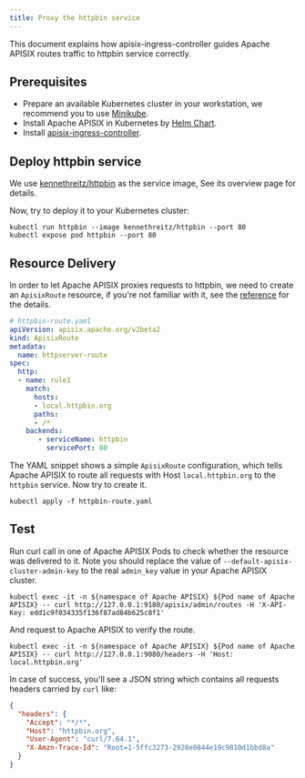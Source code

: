 ```yaml
---
title: Proxy the httpbin service
---
```


<!--
#
# Licensed to the Apache Software Foundation (ASF) under one or more
# contributor license agreements.  See the NOTICE file distributed with
# this work for additional information regarding copyright ownership.
# The ASF licenses this file to You under the Apache License, Version 2.0
# (the "License"); you may not use this file except in compliance with
# the License.  You may obtain a copy of the License at
#
#     http://www.apache.org/licenses/LICENSE-2.0
#
# Unless required by applicable law or agreed to in writing, software
# distributed under the License is distributed on an "AS IS" BASIS,
# WITHOUT WARRANTIES OR CONDITIONS OF ANY KIND, either express or implied.
# See the License for the specific language governing permissions and
# limitations under the License.
#
-->

This document explains how apisix-ingress-controller guides Apache APISIX routes traffic to httpbin service correctly.

## Prerequisites

* Prepare an available Kubernetes cluster in your workstation, we recommend you to use [Minikube](https://github.com/kubernetes/minikube).
* Install Apache APISIX in Kubernetes by [Helm Chart](https://github.com/apache/apisix-helm-chart).
* Install [apisix-ingress-controller](https://github.com/apache/apisix-ingress-controller/blob/master/install.md).

## Deploy httpbin service

We use [kennethreitz/httpbin](https://hub.docker.com/r/kennethreitz/httpbin/) as the service image, See its overview page for details.

Now, try to deploy it to your Kubernetes cluster:

```shell
kubectl run httpbin --image kennethreitz/httpbin --port 80
kubectl expose pod httpbin --port 80
```

## Resource Delivery

In order to let Apache APISIX proxies requests to httpbin, we need to create an `ApisixRoute` resource, if you're not familiar with it, see the [reference](https://github.com/apache/apisix-ingress-controller/blob/master/samples/deploy/crd/v1/ApisixRoute.yaml) for the details.

```yaml
# httpbin-route.yaml
apiVersion: apisix.apache.org/v2beta2
kind: ApisixRoute
metadata:
  name: httpserver-route
spec:
  http:
  - name: rule1
    match:
      hosts:
      - local.httpbin.org
      paths:
      - /*
    backends:
       - serviceName: httpbin
         servicePort: 80
```

The YAML snippet shows a simple `ApisixRoute` configuration, which tells Apache APISIX to route all requests with Host `local.httpbin.org` to the `httpbin` service.
Now try to create it.

```shell
kubectl apply -f httpbin-route.yaml
```

## Test

Run curl call in one of Apache APISIX Pods to check whether the resource was delivered to it. Note you should replace the value of `--default-apisix-cluster-admin-key` to the real `admin_key` value in your Apache APISIX cluster.

```shell
kubectl exec -it -n ${namespace of Apache APISIX} ${Pod name of Apache APISIX} -- curl http://127.0.0.1:9180/apisix/admin/routes -H 'X-API-Key: edd1c9f034335f136f87ad84b625c8f1'
```

And request to Apache APISIX to verify the route.

```shell
kubectl exec -it -n ${namespace of Apache APISIX} ${Pod name of Apache APISIX} -- curl http://127.0.0.1:9080/headers -H 'Host: local.httpbin.org'
```

In case of success, you'll see a JSON string which contains all requests headers carried by `curl` like:

```json
{
  "headers": {
    "Accept": "*/*",
    "Host": "httpbin.org",
    "User-Agent": "curl/7.64.1",
    "X-Amzn-Trace-Id": "Root=1-5ffc3273-2928e0844e19c9810d1bbd8a"
  }
}
```
